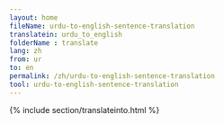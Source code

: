 ```yaml
---
layout: home
fileName: urdu-to-english-sentence-translation
translatein: urdu_to_english
folderName : translate
lang: zh
from: ur
to: en
permalink: /zh/urdu-to-english-sentence-translation
tool: urdu-to-english-sentence-translation
---
```

{% include section/translateinto.html %}